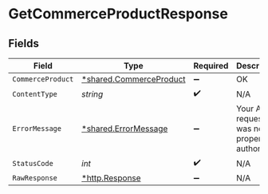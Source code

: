 # GetCommerceProductResponse


## Fields

| Field                                                             | Type                                                              | Required                                                          | Description                                                       |
| ----------------------------------------------------------------- | ----------------------------------------------------------------- | ----------------------------------------------------------------- | ----------------------------------------------------------------- |
| `CommerceProduct`                                                 | [*shared.CommerceProduct](../../models/shared/commerceproduct.md) | :heavy_minus_sign:                                                | OK                                                                |
| `ContentType`                                                     | *string*                                                          | :heavy_check_mark:                                                | N/A                                                               |
| `ErrorMessage`                                                    | [*shared.ErrorMessage](../../models/shared/errormessage.md)       | :heavy_minus_sign:                                                | Your API request was not properly authorized.                     |
| `StatusCode`                                                      | *int*                                                             | :heavy_check_mark:                                                | N/A                                                               |
| `RawResponse`                                                     | [*http.Response](https://pkg.go.dev/net/http#Response)            | :heavy_minus_sign:                                                | N/A                                                               |